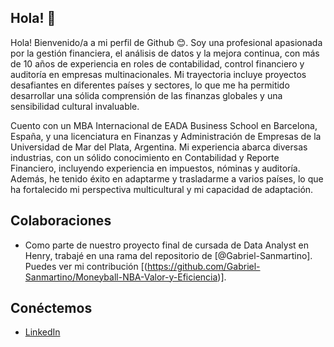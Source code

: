 ## Hola! 👋

Hola! Bienvenido/a a mi perfil de Github 😊.
Soy una profesional apasionada por la gestión financiera, el análisis de datos y la mejora continua, con más de 10 años de experiencia en roles de contabilidad, control financiero y auditoría en empresas multinacionales. Mi trayectoria incluye proyectos desafiantes en diferentes países y sectores, lo que me ha permitido desarrollar una sólida comprensión de las finanzas globales y una sensibilidad cultural invaluable.

Cuento con un MBA Internacional de EADA Business School en Barcelona, España, y una licenciatura en Finanzas y Administración de Empresas de la Universidad de Mar del Plata, Argentina. Mi experiencia abarca diversas industrias, con un sólido conocimiento en Contabilidad y Reporte Financiero, incluyendo experiencia en impuestos, nóminas y auditoría. Además, he tenido éxito en adaptarme y trasladarme a varios países, lo que ha fortalecido mi perspectiva multicultural y mi capacidad de adaptación.

## Colaboraciones

- Como parte de nuestro proyecto final de cursada de Data Analyst en Henry, trabajé en una rama del repositorio de [@Gabriel-Sanmartino]. Puedes ver mi contribución [(https://github.com/Gabriel-Sanmartino/Moneyball-NBA-Valor-y-Eficiencia)].
  

## Conéctemos
- [LinkedIn](www.linkedin.com/in/maria-crowder-0aa81724)
